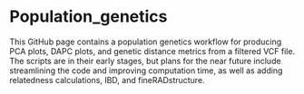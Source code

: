 # Population_genetics

This GitHub page contains a population genetics workflow for producing PCA plots, DAPC plots, and genetic distance metrics from a filtered VCF file. The scripts are in their early stages, but plans for the near future include streamlining the code and improving computation time, as well as adding relatedness calculations, IBD, and fineRADstructure.
